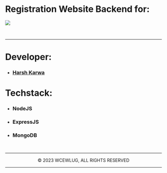 # Registration Website Backend for:

<img src="https://res.cloudinary.com/dduur8qoo/image/upload/v1700205271/WALLPAPER_1_c7xtsk.png">

<br><hr/>

# Developer:

- ### [Harsh Karwa](https://github.com/harsh-1503)

# Techstack:

- ### NodeJS
- ### ExpressJS
- ### MongoDB

<br/><hr/>

<p align="center">© 2023 WCEWLUG, ALL RIGHTS RESERVED</p>
<hr/>
</div>
